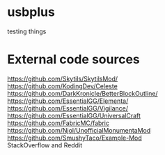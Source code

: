 # usbplus
testing things

# External code sources  
https://github.com/Skytils/SkytilsMod/  
https://github.com/KodingDev/Celeste  
https://github.com/DarkKronicle/BetterBlockOutline/  
https://github.com/EssentialGG/Elementa/  
https://github.com/EssentialGG/Vigilance/  
https://github.com/EssentialGG/UniversalCraft  
https://github.com/FabricMC/fabric  
https://github.com/Njol/UnofficialMonumentaMod  
https://github.com/SmushyTaco/Example-Mod  
StackOverflow and Reddit  
